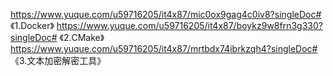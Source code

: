 https://www.yuque.com/u59716205/it4x87/mic0ox9gag4c0iv8?singleDoc# 《1.Docker》
https://www.yuque.com/u59716205/it4x87/boykz9w8frn3g330?singleDoc# 《2.CMake》
https://www.yuque.com/u59716205/it4x87/mrtbdx74ibrkzqh4?singleDoc# 《3.文本加密解密工具》
